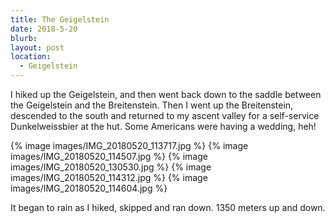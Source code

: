 ```yaml
---
title: The Geigelstein
date: 2018-5-20
blurb:
layout: post
location:
  - Geigelstein
---
```


I hiked up the Geigelstein, and then went back down to the saddle between the
Geigelstein and the Breitenstein. Then I went up the Breitenstein, descended to the
south and returned to my ascent valley for a self-service Dunkelweissbier at the
hut. Some Americans were having a wedding, heh!

{% image images/IMG_20180520_113717.jpg	%}
{% image images/IMG_20180520_114507.jpg	%}
{% image images/IMG_20180520_130530.jpg %}
{% image images/IMG_20180520_114312.jpg	%}
{% image images/IMG_20180520_114604.jpg %}

It began to rain as I hiked, skipped and ran down. 1350 meters up and down.

